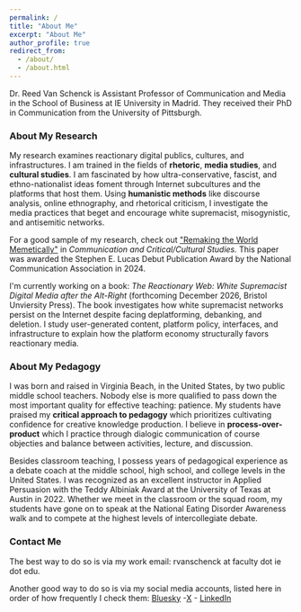```yaml
---
permalink: /
title: "About Me"
excerpt: "About Me"
author_profile: true
redirect_from: 
  - /about/
  - /about.html
---
```


Dr. Reed Van Schenck is Assistant Professor of Communication and Media in the School of Business at IE University in Madrid. They received their PhD in Communication from the University of Pittsburgh.

### About My Research ###

My research examines reactionary digital publics, cultures, and infrastructures. I am trained in the fields of **rhetoric**, **media studies**, and **cultural studies**. I am fascinated by how ultra-conservative, fascist, and ethno-nationalist ideas foment through Internet subcultures and the platforms that host them. Using **humanistic methods** like discourse analysis, online ethnography, and rhetorical criticism, I investigate the media practices that beget and encourage white supremacist, misogynistic, and antisemitic networks.

For a good sample of my research, check out ["Remaking the World Memetically"](https://www.tandfonline.com/doi/full/10.1080/14791420.2023.2228867) in _Communication and Critical/Cultural Studies._ This paper was awarded the Stephen E. Lucas Debut Publication Award by the National Communication Association in 2024.

I'm currently working on a book:  _The Reactionary Web: White Supremacist Digital Media after the Alt-Right_ (forthcoming December 2026, Bristol Unviersity Press). The book investigates how white supremacist networks persist on the Internet despite facing deplatforming, debanking, and deletion. I study user-generated content, platform policy, interfaces, and infrastructure to explain how the platform economy structurally favors reactionary media.

### About My Pedagogy ###

I was born and raised in Virginia Beach, in the United States, by two public middle school teachers. Nobody else is more qualified to pass down the most important quality for effective teaching: patience. My students have praised my **critical approach to pedagogy** which prioritizes cultivating confidence for creative knowledge production. I believe in **process-over-product** which I practice through dialogic communication of course objecties and balance between activities, lecture, and discussion.

Besides classroom teaching, I possess years of pedagogical experience as a debate coach at the middle school, high school, and college levels in the United States. I was recognized as an excellent instructor in Applied Persuasion with the Teddy Albiniak Award at the University of Texas at Austin in 2022. Whether we meet in the classroom or the squad room, my students have gone on to speak at the National Eating Disorder Awareness walk and to compete at the highest levels of intercollegiate debate. 

### Contact Me ###

The best way to do so is via my work email: rvanschenck at faculty dot ie dot edu.

Another good way to do so is via my social media accounts, listed here in order of how frequently I check them: [Bluesky](https://bsky.app/profile/reedvanschenck.bsky.social) -[X](https://x.com/reedvanschenck) - [LinkedIn](https://www.linkedin.com/in/reed-van-schenck-55ab46162/)
